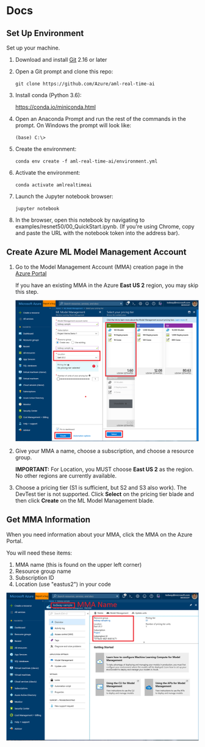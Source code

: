 # Docs

## Set Up Environment

Set up your machine.

1. Download and install [Git](https://git-scm.com/downloads) 2.16 or later
1. Open a Git prompt and clone this repo:

   `git clone https://github.com/Azure/aml-real-time-ai`
1. Install conda (Python 3.6):

   https://conda.io/miniconda.html
1. Open an Anaconda Prompt and run the rest of the commands in the prompt. On Windows the prompt will look like:

   `(base) C:\>`
1. Create the environment:

   `conda env create -f aml-real-time-ai/environment.yml`
1. Activate the environment:

   `conda activate amlrealtimeai`
1. Launch the Jupyter notebook browser:

   `jupyter notebook` 
1. In the browser, open this notebook by navigating to examples/resnet50/00_QuickStart.ipynb.  (If you're using Chrome, copy and paste the URL with the notebook token into the address bar).

 ## Create Azure ML Model Management Account
1. Go to the Model Management Account (MMA) creation page in the [Azure Portal](https://aka.ms/aml-create-mma)

   If you have an existing MMA in the Azure **East US 2** region, you may skip this step.

   ![Create Model Management Account](media/azure-portal-create-mma.PNG)

1. Give your MMA a name, choose a subscription, and choose a resource group.

   **IMPORTANT:** For Location, you MUST choose **East US 2** as the region.  No other regions are currently available.

1. Choose a pricing tier (S1 is sufficient, but S2 and S3 also work).  The DevTest tier is not supported.  Click **Select** on the pricing tier blade and then click **Create** on the ML Model Management blade.

## Get MMA Information
When you need information about your MMA, click the MMA on the Azure Portal.

You will need these items:
1. MMA name (this is found on the upper left corner)
1. Resource group name
1. Subscription ID
1. Location (use "eastus2") in your code

![Model Management Account info](media/azure-portal-mma-info.PNG) 

